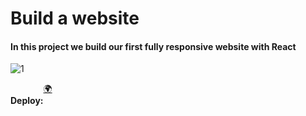 <h1>Build a website</h1>

<h4>In this project we build our first fully responsive website with React</h4>

![1](https://user-images.githubusercontent.com/99894721/226172064-e37295c5-dfdd-4f05-9bbe-4cad2e8661c4.png)

<div style="display: flex" >
  <h4>Deploy:</h4>
  <a href="https://gym-spa-maxi.vercel.app/" target="_blank">🌍</a>
</div>
